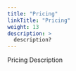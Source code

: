 ```yaml
---
title: "Pricing"
linkTitle: "Pricing"
weight: 13
description: >
  description? 
---
```


Pricing Description
